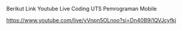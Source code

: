 Berikut Link Youtube Live Coding UTS Pemrograman Mobile

https://www.youtube.com/live/yVnpn5OLnoo?si=Dn40B9i1QVJcyfkj